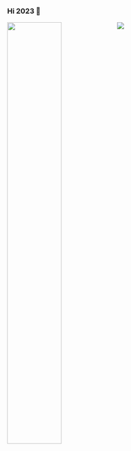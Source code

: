 ### Hi 2023 👋

<!--
**LooJee/LooJee** is a ✨ _special_ ✨ repository because its `README.md` (this file) appears on your GitHub profile.

Here are some ideas to get you started:

- 🔭 I’m currently working on ...
- 🌱 I’m currently learning ...
- 👯 I’m looking to collaborate on ...
- 🤔 I’m looking for help with ...
- 💬 Ask me about ...
- 📫 How to reach me: ...
- 😄 Pronouns: ...
- ⚡ Fun fact: ...
-->

<div>
  <img src="https://github-profile-summary-cards.vercel.app/api/cards/profile-details?username=loojee&theme=github&layout=compact" />
  <img align="left" width="50%" src="https://github-readme-stats-ouuan.vercel.app/api?username=loojee&show_icons=true">
</div>
